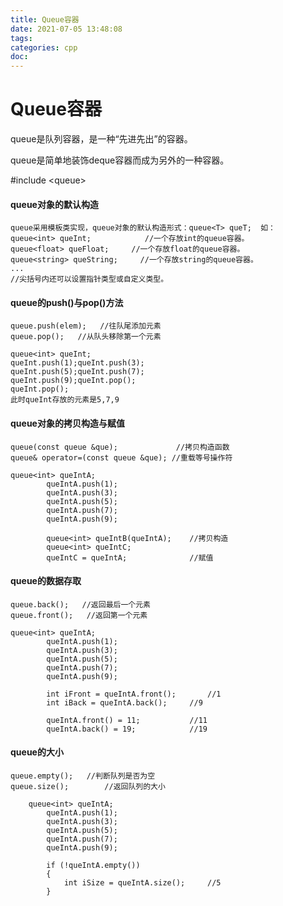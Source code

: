 ```yaml
---
title: Queue容器
date: 2021-07-05 13:48:08
tags:
categories: cpp
doc:
---
```


# Queue容器

 queue是队列容器，是一种“先进先出”的容器。

queue是简单地装饰deque容器而成为另外的一种容器。

#include \<queue> 

#### queue对象的默认构造

```
queue采用模板类实现，queue对象的默认构造形式：queue<T> queT;  如：
queue<int> queInt;            //一个存放int的queue容器。
queue<float> queFloat;     //一个存放float的queue容器。
queue<string> queString;     //一个存放string的queue容器。
...				    
//尖括号内还可以设置指针类型或自定义类型。

```

#### queue的push()与pop()方法

```
queue.push(elem);   //往队尾添加元素
queue.pop();   //从队头移除第一个元素
```

```
queue<int> queInt;
queInt.push(1);queInt.push(3);
queInt.push(5);queInt.push(7);
queInt.push(9);queInt.pop();
queInt.pop();
此时queInt存放的元素是5,7,9

```

#### queue对象的拷贝构造与赋值

```
queue(const queue &que);		     //拷贝构造函数
queue& operator=(const queue &que);	//重载等号操作符
```

```
queue<int> queIntA;
		queIntA.push(1);
		queIntA.push(3);
		queIntA.push(5);
		queIntA.push(7);
		queIntA.push(9);

		queue<int> queIntB(queIntA);	//拷贝构造
		queue<int> queIntC;
		queIntC = queIntA;				//赋值

```

#### queue的数据存取

```
queue.back();   //返回最后一个元素
queue.front();   //返回第一个元素
```

```
queue<int> queIntA;
		queIntA.push(1);
		queIntA.push(3);
		queIntA.push(5);
		queIntA.push(7);
		queIntA.push(9);

		int iFront = queIntA.front();		//1
		int iBack = queIntA.back();		//9

		queIntA.front() = 11;			//11
		queIntA.back() = 19;			//19

```

#### queue的大小

```
queue.empty();   //判断队列是否为空
queue.size(); 	     //返回队列的大小
```

```
	queue<int> queIntA; 	
		queIntA.push(1);   	
		queIntA.push(3);  		
		queIntA.push(5);		
		queIntA.push(7);		
		queIntA.push(9);		

		if (!queIntA.empty())
		{
			int iSize = queIntA.size();		//5
		}

```

